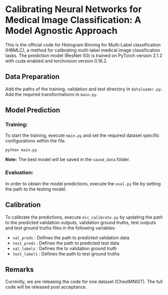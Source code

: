 # Calibrating Neural Networks for Medical Image Classification: A Model Agnostic Approach
This is the official code for Histogram Binning for Multi-Label classification (HBMLC), a method for calibrating multi-label medical image classification tasks. The prediction model (ResNet-50) is trained on PyTorch version 2.1.2 with cuda enabled and torchvision version 0.16.2.
## Data Preparation

Add the paths of the training, validation and test directory in ```dataloader.py```. Add the required transformations in ```main.py```.  

## Model Prediction

### Training:

To start the training, execute ```main.py``` and set the required dataset specific configurations within the file. 
``` 
python main.py 
```
**Note:** The best model will be saved in the ```saved_data``` folder. 
### Evaluation:

In order to obtain the model predictions, execute the ``eval.py`` file by setting the path to the testing model. 

## Calibration
To calibrate the predictions, execute ```mlc_calibrate.py``` by updating the path to the predicted validation outputs, validation ground truths, test outputs and test ground truths files  in the following variables:

- ```val_preds```   :   Defines the path to predicted validation data
- ```test_preds``` : Defines the path to predicted test data
- ```val_labels``` : Defines the to validation ground truth
- ```test_labels``` : Defines the path to test ground truths

## Remarks
Currently, we are releasing the code for one dataset (ChestMNIST). The full code will be released post acceptance. 
